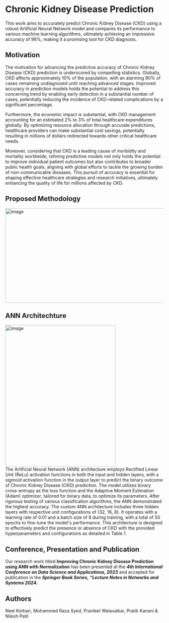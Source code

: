 # Chronic Kidney Disease Prediction
This work aims to accurately predict Chronic Kidney Disease (CKD) using a robust Artificial Neural Network model and compares its performance to various machine learning algorithms, ultimately achieving an impressive accuracy of 98%, making it a promising tool for CKD diagnosis.

## Motivation
The motivation for advancing the predictive accuracy of Chronic Kidney Disease (CKD) prediction is underscored by compelling statistics. Globally, CKD affects approximately 10% of the population, with an alarming 90% of cases remaining undiagnosed until reaching advanced stages. Improved accuracy in prediction models holds the potential to address this concerning trend by enabling early detection in a substantial number of cases, potentially reducing the incidence of CKD-related complications by a significant percentage.

Furthermore, the economic impact is substantial, with CKD management accounting for an estimated 2% to 3% of total healthcare expenditures globally. By optimizing resource allocation through accurate predictions, healthcare providers can make substantial cost savings, potentially resulting in millions of dollars redirected towards other critical healthcare needs.

Moreover, considering that CKD is a leading cause of morbidity and mortality worldwide, refining predictive models not only holds the potential to improve individual patient outcomes but also contributes to broader public health goals, aligning with global efforts to tackle the growing burden of non-communicable diseases. This pursuit of accuracy is essential for shaping effective healthcare strategies and research initiatives, ultimately enhancing the quality of life for millions affected by CKD.

## Proposed Methodology
<img src="https://github.com/mohd-raza/Improving-Chronic-Kidney-Disease-Prediction-using-ANN-with-Normalization/assets/91888013/a0961fdb-2271-46a1-9fb0-52ab7038abfe" alt="image" width="600" height="300">

## ANN Architechture
<img src="https://github.com/mohd-raza/Improving-Chronic-Kidney-Disease-Prediction-using-ANN-with-Normalization/assets/91888013/8c2d4729-b221-4210-af2f-407385dbb088" alt="image" width="350" height="450">
<br>
The Artificial Neural Network (ANN) architecture employs Rectified Linear Unit (ReLu) activation functions in both the input and hidden layers, with a sigmoid activation function in the output layer to predict the binary outcome of Chronic Kidney Disease (CKD) prediction. The model utilizes binary cross-entropy as the loss function and the Adaptive Moment Estimation (Adam) optimizer, tailored for binary data, to optimize its parameters. After rigorous testing of various classification algorithms, the ANN demonstrated the highest accuracy. The custom ANN architecture includes three hidden layers with respective unit configurations of {32, 16, 8}. It operates with a learning rate of 0.01 and a batch size of 8 during training, with a total of 50 epochs to fine-tune the model's performance. This architecture is designed to effectively predict the presence or absence of CKD with the provided hyperparameters and configurations as detailed in Table 1.

## Conference, Presentation and Publication
Our research work titled **Improving Chronic Kidney Disease Prediction using ANN with Normalization** has been presented at the ***4th International Conference on Data Science and Applications, 2023*** and accepted for publication in the ***Springer Book Series, “Lecture Notes in Networks and Systems 2024.*** 

## Authors
Neel Kothari, Mohammed Raza Syed, Praniket Walavalkar, Pratik Kanani & Nilesh Patil
